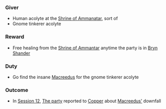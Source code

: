 ### Giver
- Human acolyte at the [Shrine of Ammanatar](/pages/shrine-of-ammanatar), sort of
- Gnome tinkerer acolyte

### Reward
- Free healing from the [Shrine of Ammantar](/pages/shrine-of-ammanatar) anytime the party is in [Bryn Shander](/pages/bryn-shander)

### Duty
- Go find the insane [Macreedus](/pages/macreedus) for the gnome tinkerer acolyte

### Outcome
- In [Session 12](/pages/session-12), [The party](/pages/party) reported to [Copper](/pages/copper) about [Macreedus'](/pages/macreedus) downfall

